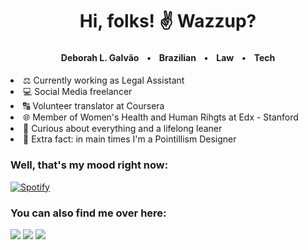 <h1 align="center">Hi, folks! ✌️ Wazzup? </align-center></h1><p>
  </p>
<h4 align="center">Deborah L. Galvãoㅤ•ㅤBrazilianㅤ•ㅤLawㅤ•ㅤTech </h4>

<li>⚖️ Currently working as Legal Assistant</li>
<li>💻 Social Media freelancer
<li>🔠 Volunteer translator at Coursera</li>
<li>🌐 Member of Women's Health and Human Rihgts at Edx - Stanford</li>
<li>💭 Curious about everything and a lifelong leaner</li>
<li>🎨 Extra fact: in main times I'm a Pointillism Designer</li>

<h3> Well, that's my mood right now:</h3>

[![Spotify](https://novatorem2-deborahlgalvao.vercel.app/api/spotify)](https://open.spotify.com/user/6dc792432f874f4c8fa47c2e33657c68)

<h3> You can also find me over here:</h3>
<div>
  <a href="https://www.twitter.com/ddazuos" target="_blank"><img src="https://img.shields.io/badge/-twitter-blue?style=for-the-badge&logo=twitter" target="_blank"></a>
  <a href="https://instagram.com/deborahlgalvao" target="_blank"><img src="https://img.shields.io/badge/-Instagram-%23E4405F?style=for-the-badge&logo=instagram&logoColor=white" target="_blank"></a>
  <a href="https://www.linkedin.com/in/deborahlgalvao/" target="_blank"><img src="https://img.shields.io/badge/-LinkedIn-%230077B5?style=for-the-badge&logo=linkedin&logoColor=white" target="_blank"></a>
</div>
